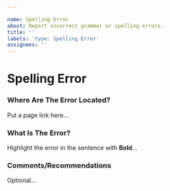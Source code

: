 ```yaml
---

name: Spelling Error
about: Report incorrect grammar or spelling errors.
title: ''
labels: 'type: Spelling Error'
assignees: ''
---
```


# Spelling Error

### Where Are The Error Located?
Put a page link here...

### What Is The Error?
Highlight the error in the sentence with **Bold**...

### Comments/Recommendations
Optional...
